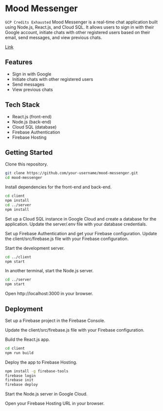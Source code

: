 # Mood Messenger
``` GCP Credits Exhausted ```
Mood Messenger is a real-time chat application built using Node.js, React.js, and Cloud SQL. It allows users to sign in with their Google account, initiate chats with other registered users based on their email, send messages, and view previous chats.

[Link](https://mood-messenger.web.app)
## Features
- Sign in with Google
- Initiate chats with other registered users
- Send messages
- View previous chats
## Tech Stack
- React.js (front-end)
- Node.js (back-end)
- Cloud SQL (database)
- Firebase Authentication
- Firebase Hosting
## Getting Started
Clone this repository.


``` bash 
git clone https://github.com/your-username/mood-messenger.git
cd mood-messenger
```
Install dependencies for the front-end and back-end.

``` bash
cd client
npm install
cd ../server
npm install
```

Set up a Cloud SQL instance in Google Cloud and create a database for the application. Update the server/.env file with your database credentials.

Set up Firebase Authentication and get your Firebase configuration. Update the client/src/firebase.js file with your Firebase configuration.

Start the development server.

``` bash
cd ../client
npm start
```

In another terminal, start the Node.js server.

``` bash
cd ../server
npm start
```
Open http://localhost:3000 in your browser.

## Deployment
Set up a Firebase project in the Firebase Console.

Update the client/src/firebase.js file with your Firebase configuration.

Build the React.js app.

``` bash
cd client
npm run build
```

Deploy the app to Firebase Hosting.

``` bash
npm install -g firebase-tools
firebase login
firebase init
firebase deploy
```

Start the Node.js server in Google Cloud.

Open your Firebase Hosting URL in your browser.
